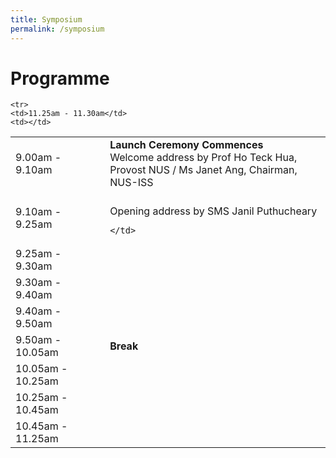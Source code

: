 ```yaml
---
title: Symposium
permalink: /symposium
---
```



<h1>Programme</h1>
<table>
  <tr>
    <td width="30%">9.00am - 9.10am</td>
    <td width="70%">
      <strong>Launch Ceremony Commences</strong><br>
     Welcome address by Prof Ho Teck Hua, Provost NUS / Ms Janet Ang, Chairman, NUS-ISS
    </td>
  </tr>
  <tr>
    <td>9.10am - 9.25am</td>
    <td>
      <strong></strong><br>
      Opening address by SMS Janil Puthucheary

    </td>
  </tr>
   <tr>
    <td>9.25am - 9.30am</td>
    <td>
  <strong></strong><br>
      
  </td>
  </tr>

   <tr>
    <td>9.30am - 9.40am</td>
    <td>
  <strong></strong><br>
      
  </td>
  </tr>
  

   <tr>
    <td>9.40am - 9.50am</td>
    <td>
  <strong></strong><br>
      
  </td>
  </tr>

   <tr>
    <td>9.50am - 10.05am</td>
    <td>
  <strong>Break</strong><br>
      
  </td>
  </tr>

   <tr>
    <td>10.05am - 10.25am</td>
    <td></td>
  </tr>

   <tr>
    <td>10.25am - 10.45am</td>
    <td></td>
  </tr>
 
   <tr>
    <td>10.45am - 11.25am</td>
    <td></td>
  </tr>
  
    <tr>
    <td>11.25am - 11.30am</td>
    <td></td>
  </tr>
</table>


